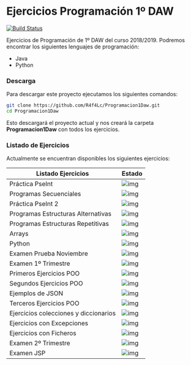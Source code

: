 ﻿# Ejercicios Programación 1º DAW

[![Build Status](https://travis-ci.org/joemccann/dillinger.svg?branch=master)](https://github.com/R4f4Lc/Programacion1Daw)

Ejercicios de Programación de 1º DAW del curso 2018/2019. Podremos encontrar los siguientes lenguajes de programación: 

  - Java
  - Python

### Descarga
Para descargar este proyecto ejecutamos los siguientes comandos: 

```sh
git clone https://github.com/R4f4Lc/Programacion1Daw.git
cd Programacion1Daw
```
Esto descargará el proyecto actual y nos creará la carpeta **Programacion1Daw** con todos los ejercicios.

### Listado de Ejercicios

Actualmente se encuentran disponibles los siguientes ejercicios:

| Listado Ejercicios | Estado |
| ------ | ------ |
| Práctica PseInt |![img](http://i.imgur.com/VJ7IoXU.png) |
| Programas Secuenciales |![img](http://i.imgur.com/VJ7IoXU.png) |
| Práctica PseInt 2 |![img](http://i.imgur.com/VJ7IoXU.png) |
| Programas Estructuras Alternativas |![img](http://i.imgur.com/VJ7IoXU.png) |
| Programas Estructuras Repetitivas |![img](http://i.imgur.com/VJ7IoXU.png) |
| Arrays | ![img](http://i.imgur.com/VJ7IoXU.png)|
|Python|![img](http://i.imgur.com/VJ7IoXU.png)|
|Examen Prueba Noviembre |![img](http://i.imgur.com/VJ7IoXU.png) |
|Examen 1º Trimestre |![img](http://i.imgur.com/VJ7IoXU.png) |
|Primeros Ejercicios POO|![img](http://i.imgur.com/VJ7IoXU.png) |
|Segundos Ejercicios POO|![img](http://i.imgur.com/VJ7IoXU.png) |
|Ejemplos de JSON|![img](http://i.imgur.com/VJ7IoXU.png) |
|Terceros Ejercicios POO |![img](http://i.imgur.com/VJ7IoXU.png) |
|Ejercicios colecciones y diccionarios |![img](http://i.imgur.com/VJ7IoXU.png)|
|Ejercicios con Excepciones |![img](http://i.imgur.com/VJ7IoXU.png) |
|Ejercicios con Ficheros |![img](http://i.imgur.com/VJ7IoXU.png) |
|Examen 2º Trimestre |![img](http://i.imgur.com/VJ7IoXU.png) |
|Examen JSP |![img](http://i.imgur.com/VJ7IoXU.png) |
[Twitter]: <https://twitter.com/RafaLpeC/>
